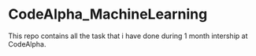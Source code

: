 # CodeAlpha_MachineLearning
This repo contains all the task that i have done during 1 month intership at CodeAlpha.
